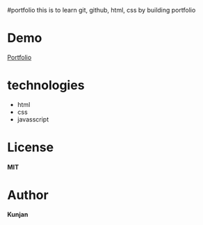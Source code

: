 #portfolio
this is to learn git, github, html, css by building portfolio

# Demo
[Portfolio](https://ghimirekunji.github.io/portfolio/)

# technologies
* html
* css
* javasscript

# License
#### MIT

# Author
#### Kunjan

